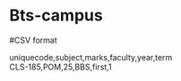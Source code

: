 # Bts-campus
#CSV format

uniquecode,subject,marks,faculty,year,term<br>
CLS-185,POM,25,BBS,first,1
